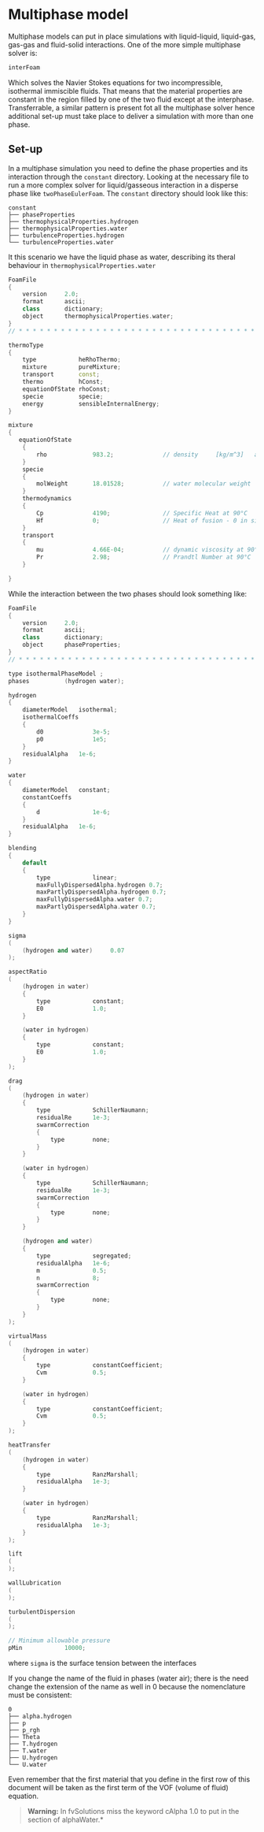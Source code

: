 # Multiphase model

Multiphase models can put in place simulations with liquid-liquid, liquid-gas, gas-gas and fluid-solid interactions.
One of the more simple multiphase solver is:

``` sh
interFoam
```

Which solves the Navier Stokes equations for two incompressible, isothermal immiscible fluids. That means that the material properties are constant in the region filled by one of the two fluid except at the interphase. Transferrable, a similar pattern is present fot all the multiphase solver hence additional set-up must take place to deliver a simulation with more than one phase.

## Set-up

In a multiphase simulation you need to define the phase properties and its interaction through the ```constant``` directory.
Looking at the necessary file to run a more complex solver for liquid/gasseous interaction in a disperse phase like ```twoPhaseEulerFoam```.
The ```constant``` directory should look like this:

```console
constant
├── phaseProperties
├── thermophysicalProperties.hydrogen
├── thermophysicalProperties.water
├── turbulenceProperties.hydrogen
└── turbulenceProperties.water
```

It this scenario we have the liquid phase as water, describing its theral behaviour in ```thermophysicalProperties.water```

```c++
FoamFile
{
    version     2.0;
    format      ascii;
    class       dictionary;
    object      thermophysicalProperties.water;
}
// * * * * * * * * * * * * * * * * * * * * * * * * * * * * * * * * * * * * * //

thermoType
{
    type            heRhoThermo;
    mixture         pureMixture;
    transport       const;
    thermo          hConst;
    equationOfState rhoConst;
    specie          specie;
    energy          sensibleInternalEnergy;
}

mixture
{
   equationOfState
    {
        rho             983.2;              // density     [kg/m^3]   at 60°C  
    }
    specie
    {
        molWeight       18.01528;           // water molecular weight   [g/mol]
    }
    thermodynamics
    {
        Cp              4190;               // Specific Heat at 90°C         [J/Kg K]
        Hf              0;                  // Heat of fusion - 0 in single phase
    }
    transport
    {
        mu              4.66E-04;           // dynamic viscosity at 90°C   [Kg/m s]
        Pr              2.98;               // Prandtl Number at 90°C      [nu/alfa] = [mu Cp/k] [-]    
    }

}


```


While the interaction between the two phases should look something like:
```c++
FoamFile
{
    version     2.0;
    format      ascii;
    class       dictionary;
    object      phaseProperties;
}
// * * * * * * * * * * * * * * * * * * * * * * * * * * * * * * * * * * * * * //

type isothermalPhaseModel ;
phases          (hydrogen water);

hydrogen
{
    diameterModel   isothermal;
    isothermalCoeffs
    {
        d0              3e-5;
        p0              1e5;
    }
    residualAlpha   1e-6;
}

water
{
    diameterModel   constant;
    constantCoeffs
    {
        d               1e-6;
    }
    residualAlpha   1e-6;
}

blending
{
    default
    {
        type            linear;
        maxFullyDispersedAlpha.hydrogen 0.7;
        maxPartlyDispersedAlpha.hydrogen 0.7;
        maxFullyDispersedAlpha.water 0.7;
        maxPartlyDispersedAlpha.water 0.7;
    }
}

sigma
(
    (hydrogen and water)     0.07
);

aspectRatio
(
    (hydrogen in water)
    {
        type            constant;
        E0              1.0;
    }

    (water in hydrogen)
    {
        type            constant;
        E0              1.0;
    }
);

drag
(
    (hydrogen in water)
    {
        type            SchillerNaumann;
        residualRe      1e-3;
        swarmCorrection
        {
            type        none;
        }
    }

    (water in hydrogen)
    {
        type            SchillerNaumann;
        residualRe      1e-3;
        swarmCorrection
        {
            type        none;
        }
    }

    (hydrogen and water)
    {
        type            segregated;
        residualAlpha   1e-6;
        m               0.5;
        n               8;
        swarmCorrection
        {
            type        none;
        }
    }
);

virtualMass
(
    (hydrogen in water)
    {
        type            constantCoefficient;
        Cvm             0.5;
    }

    (water in hydrogen)
    {
        type            constantCoefficient;
        Cvm             0.5;
    }
);

heatTransfer
(
    (hydrogen in water)
    {
        type            RanzMarshall;
        residualAlpha   1e-3;
    }

    (water in hydrogen)
    {
        type            RanzMarshall;
        residualAlpha   1e-3;
    }
);

lift
(
);

wallLubrication
(
);

turbulentDispersion
(
);

// Minimum allowable pressure
pMin            10000;

```

where ```sigma``` is the surface tension between the interfaces

If you change the name of the fluid in phases (water air); there is the
need change the extension of the name as well in 0 because the nomenclature
must be consistent:

```
0
├── alpha.hydrogen
├── p
├── p_rgh
├── Theta
├── T.hydrogen
├── T.water
├── U.hydrogen
└── U.water
```
Even remember that the first material that you define in the first row of this document will be taken as the first term of the VOF (volume of
fluid) equation.

> <b>Warning:</b> In fvSolutions miss the keyword
> cAlpha 1.0 to put in the section of alphaWater.*
